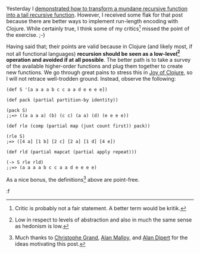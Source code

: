 Yesterday I [demonstrated how to transform a mundane recursive function into a tail recursive function](http://blog.fogus.me/2011/03/08/transforming-an-accumulating-mundane-recursive-fn-to-a-tail-recursive-fn-with-clojure/).  However, I received some flak for that post because there are better ways to implement run-length encoding with Clojure.  While certainly true, I think some of my critics[^kritic] missed the point of the exercise.  ;-)  

Having said that; their points are valid because in Clojure (and likely most, if not all functional languages) **recursion should be seen as a low-level[^low] operation and avoided if at all possible**.  The better path is to take a survey of the available higher-order functions and plug them together to create new functions.  We go through great pains to stress this in [Joy of Clojure](http://joyofclojure.com), so I will not retrace well-trodden ground.  Instead, observe the following:

    (def S '[a a a a b c c a a d e e e e])
    
    (def pack (partial partition-by identity))
    
    (pack S)
    ;;=> ((a a a a) (b) (c c) (a a) (d) (e e e e))
    
    (def rle (comp (partial map (juxt count first)) pack))
    
    (rle S)
    ;=> ([4 a] [1 b] [2 c] [2 a] [1 d] [4 e])
    
    (def rld (partial mapcat (partial apply repeat)))
    
    (-> S rle rld)
    ;;=> (a a a a b c c a a d e e e e)

As a nice bonus, the definitions[^creds] above are point-free.  

:f

[^creds]: Much thanks to [Christophe Grand](http://clj-me.cgrand.net/), [Alan Malloy](https://github.com/amalloy), and [Alan Dipert](http://alan.dipert.org/) for the ideas motivating[^cough] this post.

[^cough]: That is, I stole their ideas and made them point-free. cough. cough.

[^kritic]: Critic is probably not a fair statement.  A better term would be kritik.

[^low]: Low in respect to levels of abstraction and also in much the same sense as hedonism is low.
